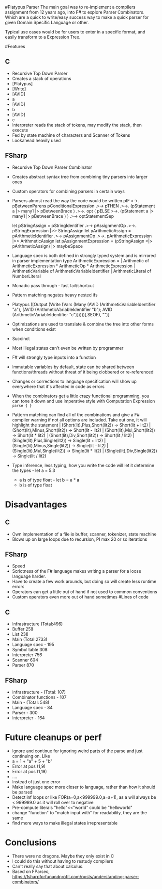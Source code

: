 #Platypus Parser
The main goal was to re-implement a compilers assignment from 12 years ago, into F# to explore Parser Combinators. Which are a quick to write/easy success way to make a quick parser for given Domain Specific Language or other.

Typical use cases would be for users to enter in a specific format, and easily transform to a Expression Tree.

#Features
## C
- Recursive Top Down Parser
- Creates a stack of operations
 - [Platypus]
 - [Write]
 - [AVID]
 - a
 - [AVID]
 - b
 - [AVID]
 - c
- Interpreter reads the stack of tokens, may modify the stack, then execute
- Fed by state machine of characters and Scanner of Tokens
- Lookahead heavily used
## FSharp
- Recursive Top Down Parser Combinator
- Creates abstract syntax tree from combining tiny parsers into larger ones
- Custom operators for combining parsers in certain ways
- Parsers almost read the way the code would be written
    pIF >->. pBetweenParens pConditionalExpression .>-> pTHEN .>->. 
        (pStatement a |> many1 |> pBetweenBrace ) .>->. 
        opt (
            pELSE >->. 
            (pStatement a |> many1 |> pBetweenBrace )
        ) .>-> optStatementSep

    let pStringAssign = pStringIdentifier .>-> pAssignmentOp .>->. pStringExpression |>> StringAssign
    let pArithmeticAssign = pArithmeticIdentifier .>-> pAssignmentOp .>->. pArithmeticExpression |>> ArithmeticAssign
    let pAssignmentExpression = (pStringAssign <|> pArithmeticAssign) |> maybeSpace
- Language spec is both defined in strongly typed system and is mirrored in parser implementation
    type ArithmeticExpression = 
    | Arithmetic of ArithmeticExpression * ArithmeticOp * ArithmeticExpression
    | ArithmeticVariable of ArithmeticVariableIdentifier
    | ArithmeticLiteral of NumberLiteral

- Monadic pass through - fast fail/shortcut
- Pattern matching negates heavy nested ifs
 - Platypus
        ([Output
            (Write
               (Vars
                  (Many
                     (AVID (ArithmeticVariableIdentifier "a"),
                      [AVID (ArithmeticVariableIdentifier "b");
                       AVID (ArithmeticVariableIdentifier "c")]))))],SEOF), "")]
  - Optimizations are used to translate & combine the tree into other forms when conditions exist
  - Succinct
  - Most illegal states can't even be written by programmer
   - F# will strongly type inputs into a function
  - Immutable variables by default, state can be shared between functions/threads without threat of it being clobbered or re-referenced
  - Changes or corrections to language specification will show up everywhere that it's affected in code as errors
  - When the combinators get a little crazy functional programming, you can tone it down and use imperative style with Computation Expression `parse { }`
  - Patterm matching can find all of the combinations and give a F# compiler warning if not all options are included. Take out one, it will highlight the statement
     | (Short(lit),Plus,Short(lit2)) -> Short(lit + lit2)
     | (Short(lit),Minus,Short(lit2)) -> Short(lit - lit2)
     | (Short(lit),Mul,Short(lit2)) -> Short(lit * lit2)
     | (Short(lit),Div,Short(lit2)) -> Short(lit / lit2)
     | (Single(lit),Plus,Single(lit2)) -> Single(lit + lit2)
     | (Single(lit),Minus,Single(lit2)) -> Single(lit - lit2)
     | (Single(lit),Mul,Single(lit2)) -> Single(lit * lit2)
     | (Single(lit),Div,Single(lit2)) -> Single(lit / lit2)
   - Type inference, less typing, how you write the code will let it determine the types
    - let a = 5.3
     - a is of type float
    - let b = a * a
     - b is of type float
# Disadvantages
## C
 - Own implementation of a file io buffer, scanner, tokenizer, state machine
 - Blows up on large loops due to recursion, PI max 20 or so iterations
## FSharp
 - Speed
 - Scrictness of the F# language makes writing a parser for a loose language harder.
  - Have to create a few work arounds, but doing so will create less runtime errors
 - Operators can get a little out of hand if not used to common conventions
  - Custom operators even more out of hand sometimes
#Lines of code
## C
 - Infrastructure (Total:496)
  - Buffer 258
  - List 238
 - Main (Total:2733)
  - Language spec - 195
  - Symbol table 308
  - Interpreter 756
  - Scanner 604
  - Parser 870
## FSharp
 - Infrastructure - (Total: 107)
  - Combinator functions - 107
 - Main  - (Total: 548)
  - Language spec - 84
  - Parser - 300
  - Interpreter - 164
  
# Future cleanups or perf
 - Ignore and continue for ignoring weird parts of the parse and just continuing on. Like
  - a = 1 + "a" + 5 + "b"
   - Error at pos (1,9)
   - Error at pos (1,19)
   - ....
  - Instead of just one error
 - Make language spec more closer to language, rather than how it should be parsed 
 - Detect inf loops or like FOR(a=0,a<999999.0,a=a+1), as a will always be < 999999.0 as it will roll over to negative
 - Pre-compute literals "hello"<<"world" could be "helloworld"
 - change "function" to "match input with" for readability, they are the same
 - find more ways to make illegal states irrepresentable  

# Conclusions
 - There were no dragons. Maybe they only exist in C
 - I could do this without having to restudy compilers
  - Can't really say that about calculus.
 - Based on FParsec, https://fsharpforfunandprofit.com/posts/understanding-parser-combinators/